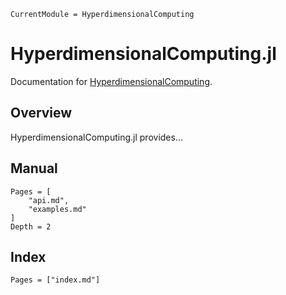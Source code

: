 ```@meta
CurrentModule = HyperdimensionalComputing
```

# HyperdimensionalComputing.jl

Documentation for [HyperdimensionalComputing](https://github.com/dimiboeckaerts/HyperdimensionalComputing.jl).

## Overview

HyperdimensionalComputing.jl provides...

## Manual

```@contents
Pages = [
    "api.md",
    "examples.md"
]
Depth = 2
```

## Index

```@index
Pages = ["index.md"]
```

